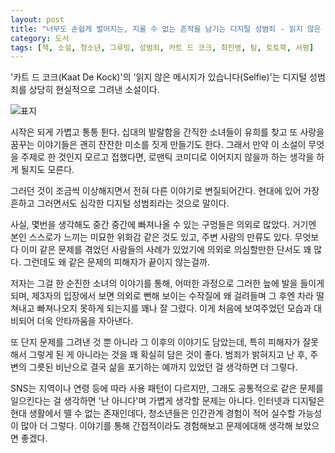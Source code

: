 ```yaml
---
layout: post
title: "너무도 손쉽게 벌어지는, 지울 수 없는 흔적을 남기는 디지털 성범죄 - 읽지 않은 메시지가 있습니다"
category: 도서
tags: [책, 소설, 청소년, 그루밍, 성범죄, 카트 드 코크, 최진영, 탐, 토토북, 서평]
---
```


'카트 드 코크(Kaat De Kock)'의
'읽지 않은 메시지가 있습니다(Selfie)'는
디지털 성범죄를 상당히 현실적으로 그려낸 소설이다.

![표지](https://lh3.googleusercontent.com/qsx6yebljkU3xPGlQkKjP7yymmzkQstKX_R_uBthqNaSJtDa4OXSWq101oKizaWSwctMUAmZ7IWjNg=s480)

시작은 되게 가볍고 통통 튄다.
십대의 발랄함을 간직한 소녀들이 유희를 찾고
또 사랑을 꿈꾸는 이야기들은 괜히 잔잔한 미소를 짓게 만들기도 한다.
그래서 만약 이 소설이 무엇을 주제로 한 것인지 모르고 접했다면,
로맨틱 코미디로 이어지지 않을까 하는 생각을 하게 될지도 모른다.

그러던 것이 조금씩 이상해지면서 전혀 다른 이야기로 변질되어간다.
현대에 있어 가장 흔하고 그러면서도 심각한 디지털 성범죄라는 것으로 말이다.

사실, 몇번을 생각해도 중간 중간에 빠져나올 수 있는 구멍들은 의외로 많았다.
거기엔 본인 스스로가 느끼는 미묘한 위화감 같은 것도 있고,
주변 사람의 만류도 있다.
무엇보다 이미 같은 문제를 겪었던 사람들의 사례가 있었기에
의외로 의심할만한 단서도 꽤 많다.
그런데도 왜 같은 문제의 피해자가 끝이지 않는걸까.

저자는 그걸 한 순진한 소녀의 이야기를 통해,
어떠한 과정으로 그러한 늪에 발을 들이게 되며,
제3자의 입장에서 보면 의외로 뻔해 보이는 수작질에 왜 걸려들며
그 후엔 차라 떨쳐내고 빠져나오지 못하게 되는지를 꽤나 잘 그렸다.
이게 처음에 보여주었던 모습과 대비되어 더욱 안타까움을 자아낸다.

또 단지 문제를 그려낸 것 뿐 아니라 그 이후의 이야기도 담았는데,
특히 피해자가 잘못해서 그렇게 된 게 아니라는 것을 꽤 확실히 담은 것이 좋다.
범죄가 밝혀지고 난 후, 주변의 그릇된 비난으로 결국 삶을 포기하는 예까지 있었던 걸 생각하면 더 그렇다.

SNS는 지역이나 연령 등에 따라 사용 패턴이 다르지만,
그래도 공통적으로 같은 문제를 일으킨다는 걸 생각하면
'난 아니다'며 가볍게 생각할 문제는 아니다.
인터넷과 디지털은 현대 생활에서 뗄 수 없는 존재인데다,
청소년들은 인간관계 경험이 적어 실수할 가능성이 많아 더 그렇다.
이야기를 통해 간접적이라도 경험해보고 문제에대해 생각해 보았으면 좋겠다.
